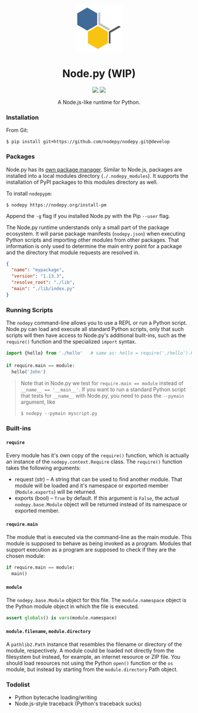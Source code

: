 <p align="center"><img src=".assets/nodepy-logo.png" height="128px"></p>
<h1 align="center">Node.py (WIP)</h1>
<p align="center">
  <img src="https://img.shields.io/badge/License-MIT-yellow.svg">
  <img src="https://travis-ci.org/nodepy/nodepy.svg?branch=develop">
</p>
<p align="center">
  A Node.js-like runtime for Python.
</p>

### Installation

From Git:

    $ pip install git+https://github.com/nodepy/nodepy.git@develop

### Packages

  [Node.py PM]: https://github.com/nodepy/nodepy-pm

Node.py has its [own package manager][Node.py PM]. Similar to Node.js,
packages are installed into a local modules directory (`./.nodepy_modules`).
It supports the installation of PyPI packages to this modules directory
as well.

To install `nodepypm`:

    $ nodepy https://nodepy.org/install-pm

Append the `-g` flag if you installed Node.py with the Pip `--user` flag.

The Node.py runtime understands only a small part of the package ecosystem.
It will parse package manifests (`nodepy.json`) when executing Python scripts
and importing other modules from other packages. That information is only used
to determine the main entry point for a package and the directory that module
requests are resolved in.

```json
{
  "name": "mypackage",
  "version": "1.13.3",
  "resolve_root": "./lib",
  "main": "./lib/index.py"
}
```

### Running Scripts

The `nodepy` command-line allows you to use a REPL or run a Python script.
Node.py can load and execute all standard Python scripts, only that such
scripts will then have access to Node.py's additional built-ins, such as the
`require()` function and the specialized `import` syntax.

```python
import {hello} from './hello'   # same as: hello = require('./hello').hello

if require.main == module:
  hello('John')
```

> Note that in Node.py we test for `require.main == module` instead of
> `__name__ == '__main__'`. If you want to run a standard Python script
> that tests for `__name__` with Node.py, you need to pass the `--pymain`
> argument, like
>
>     $ nodepy --pymain myscript.py

### Built-ins

#### `require`

Every module has it's own copy of the `require()` function, which is actually
an instance of the `nodepy.context.Require` class. The `require()` function
takes the following arguments:

* request (str) &ndash; A string that can be used to find another module.
  That module will be loaded and it's namespace or exported member
  (`Module.exports`) will be returned.
* exports (bool) &ndash; `True` by default. If this argument is `False`, the
  actual `nodepy.base.Module` object will be returned instead of its namespace
  or exported member.

#### `require.main`

The module that is executed via the command-line as the main module. This
module is supposed to behave as being invoked as a program. Modules that
support execution as a program are supposed to check if they are the chosen
module:

```python
if require.main == module:
  main()
```

#### `module`

The `nodepy.base.Module` object for this file. The `module.namespace` object
is the Python module object in which the file is executed.

```python
assert globals() is vars(module.namespace)
```

#### `module.filename`, `module.directory`

A `pathlib2.Path` instance that resembles the filename or directory of the
module, respectively. A module could be loaded not directly from the
filesystem but instead, for example, an internet resource or ZIP file. You
should load resources not using the Python `open()` function or the `os`
module, but instead by starting from the `module.directory` Path object.

### Todolist

* Python bytecache loading/writing
* Node.js-style traceback (Python's traceback sucks)

